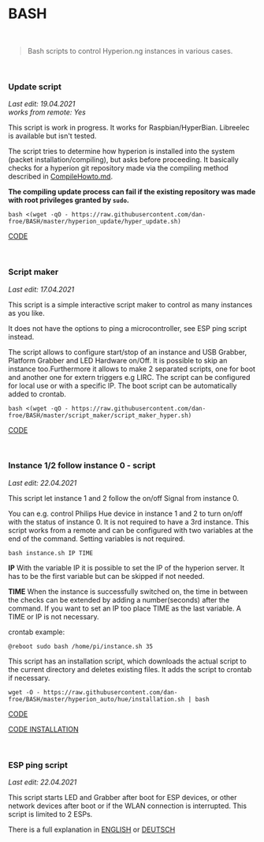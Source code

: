 # BASH  
  
&nbsp;
&nbsp;
>Bash scripts to control Hyperion.ng instances in various cases.
  
&nbsp;
&nbsp;
### Update script 

*Last edit: 19.04.2021*  
*works from remote: Yes*

This script is work in progress. It works for Raspbian/HyperBian. Libreelec is available but isn't tested.  
  
The script tries to determine how hyperion is installed into the system (packet installation/compiling), but asks before proceeding. It basically checks for a hyperion git repository made via the compiling method described in [CompileHowto.md](https://github.com/hyperion-project/hyperion.ng/blob/master/CompileHowto.md#compiling-and-installing-hyperion).

**The compiling update process can fail if the existing repository was made with root privileges granted by ```sudo```.**  
  
```console
bash <(wget -qO - https://raw.githubusercontent.com/dan-froe/BASH/master/hyperion_update/hyper_update.sh)
```
[CODE](https://raw.githubusercontent.com/dan-froe/BASH/master/hyperion_update/hyper_update.sh) 
  
&nbsp;
&nbsp;
### Script maker  
  
*Last edit: 17.04.2021*  
  
This script is a simple interactive script maker to control as many instances as you like.  
  
It does not have the options to ping a microcontroller, see ESP ping script instead.  
  
The script allows to configure start/stop of an instance and USB Grabber, Platform Grabber and LED Hardware on/Off. 
It is possible to skip an instance too.Furthermore it allows to make 2 separated scripts, one for boot and another one for extern triggers e.g LIRC. 
The script can be configured for local use or with a specific IP. The boot script can be automatically added to crontab.

```console
bash <(wget -qO - https://raw.githubusercontent.com/dan-froe/BASH/master/script_maker/script_maker_hyper.sh)
```
[CODE](https://raw.githubusercontent.com/dan-froe/BASH/master/script_maker/hyper_script_maker.sh) 
  
&nbsp;
&nbsp;
### Instance 1/2 follow instance 0 - script  
  
*Last edit: 22.04.2021*  
  
This script let instance 1 and 2 follow the on/off Signal from instance 0.  
  
You can e.g. control Philips Hue device in instance 1 and 2 to turn on/off with the status of instance 0.
It is not required to have a 3rd instance. This script works from a remote and can be configured with two variables at the end of the command. Setting variables is not required.  
  
```console
bash instance.sh IP TIME
```  
  
**IP**
With the variable IP it is possible to set the IP of the hyperion server. It has to be the first variable but can be skipped if not needed.  
  
**TIME**
When the instance is successfully switched on, the time in between the checks can be extended by adding a number(seconds) after the command.
If you want to set an IP too place TIME as the last variable. A TIME or IP is not necessary.  
  
  
crontab example:
```console
@reboot sudo bash /home/pi/instance.sh 35
```
  
This script has an installation script, which downloads the actual script to the current directory and deletes existing files. It adds the script to crontab if necessary. 
  
```console
wget -O - https://raw.githubusercontent.com/dan-froe/BASH/master/hyperion_auto/hue/installation.sh | bash
```
  
[CODE](https://raw.githubusercontent.com/dan-froe/BASH/master/hyperion_auto/hue/instance.sh)

[CODE INSTALLATION](https://raw.githubusercontent.com/dan-froe/BASH/master/hyperion_auto/hue/installation.sh) 
  
&nbsp;
&nbsp;
### ESP ping script  
  
*Last edit: 22.04.2021*  
  
This script starts LED and Grabber after boot for ESP devices, or other network devices after boot or if the WLAN connection is interrupted. This script is limited to 2 ESPs.

There is a full explanation in [ENGLISH](https://github.com/dan-froe/BASH/tree/master/esp_ping) or [DEUTSCH](https://github.com/dan-froe/BASH/blob/master/esp_ping/README_de.md) 
  
&nbsp;
&nbsp;
